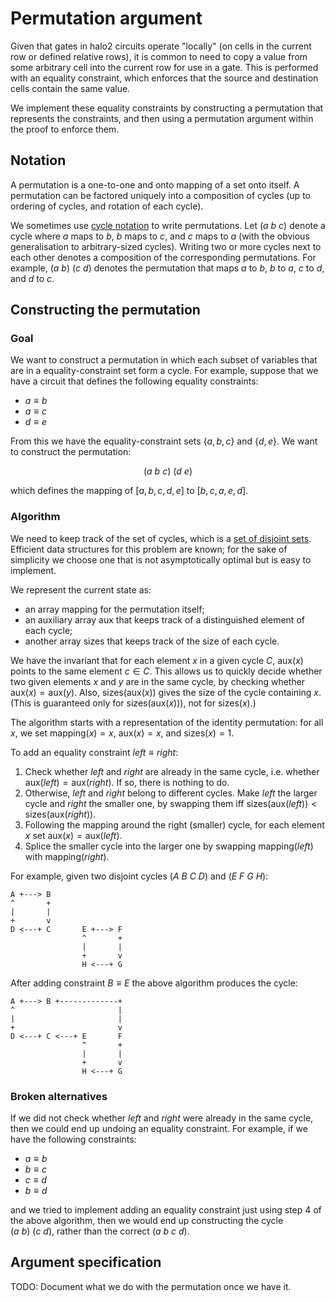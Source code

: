 # Permutation argument

Given that gates in halo2 circuits operate "locally" (on cells in the current row or
defined relative rows), it is common to need to copy a value from some arbitrary cell into
the current row for use in a gate. This is performed with an equality constraint, which
enforces that the source and destination cells contain the same value.

We implement these equality constraints by constructing a permutation that represents the
constraints, and then using a permutation argument within the proof to enforce them.

## Notation

A permutation is a one-to-one and onto mapping of a set onto itself. A permutation can be
factored uniquely into a composition of cycles (up to ordering of cycles, and rotation of
each cycle).

We sometimes use [cycle notation](https://en.wikipedia.org/wiki/Permutation#Cycle_notation)
to write permutations. Let $(a\ b\ c)$ denote a cycle where $a$ maps to $b$, $b$ maps to
$c$, and $c$ maps to $a$ (with the obvious generalisation to arbitrary-sized cycles).
Writing two or more cycles next to each other denotes a composition of the corresponding
permutations. For example, $(a\ b)\ (c\ d)$ denotes the permutation that maps $a$ to $b$,
$b$ to $a$, $c$ to $d$, and $d$ to $c$.

## Constructing the permutation

### Goal

We want to construct a permutation in which each subset of variables that are in a
equality-constraint set form a cycle. For example, suppose that we have a circuit that
defines the following equality constraints:

- $a \equiv b$
- $a \equiv c$
- $d \equiv e$

From this we have the equality-constraint sets $\{a, b, c\}$ and $\{d, e\}$. We want to
construct the permutation:

$$(a\ b\ c)\ (d\ e)$$

which defines the mapping of $[a, b, c, d, e]$ to $[b, c, a, e, d]$.

### Algorithm

We need to keep track of the set of cycles, which is a
[set of disjoint sets](https://en.wikipedia.org/wiki/Disjoint-set_data_structure).
Efficient data structures for this problem are known; for the sake of simplicity we choose
one that is not asymptotically optimal but is easy to implement.

We represent the current state as:

- an array $\mathsf{mapping}$ for the permutation itself;
- an auxiliary array $\mathsf{aux}$ that keeps track of a distinguished element of each
  cycle;
- another array $\mathsf{sizes}$ that keeps track of the size of each cycle.

We have the invariant that for each element $x$ in a given cycle $C$, $\mathsf{aux}(x)$
points to the same element $c \in C$. This allows us to quickly decide whether two given
elements $x$ and $y$ are in the same cycle, by checking whether
$\mathsf{aux}(x) = \mathsf{aux}(y)$. Also, $\mathsf{sizes}(\mathsf{aux}(x))$ gives the
size of the cycle containing $x$. (This is guaranteed only for
$\mathsf{sizes}(\mathsf{aux}(x)))$, not for $\mathsf{sizes}(x)$.)

The algorithm starts with a representation of the identity permutation:
for all $x$, we set $\mathsf{mapping}(x) = x$, $\mathsf{aux}(x) = x$, and
$\mathsf{sizes}(x) = 1$.

To add an equality constraint $\mathit{left} \equiv \mathit{right}$:

1. Check whether $\mathit{left}$ and $\mathit{right}$ are already in the same cycle, i.e.
   whether $\mathsf{aux}(\mathit{left}) = \mathsf{aux}(\mathit{right})$. If so, there is
   nothing to do.
2. Otherwise, $\mathit{left}$ and $\mathit{right}$ belong to different cycles. Make
   $\mathit{left}$ the larger cycle and $\mathit{right}$ the smaller one, by swapping them
   iff $\mathsf{sizes}(\mathsf{aux}(\mathit{left})) < \mathsf{sizes}(\mathsf{aux}(\mathit{right}))$.
3. Following the mapping around the right (smaller) cycle, for each element $x$ set
   $\mathsf{aux}(x) = \mathsf{aux}(\mathit{left})$.
4. Splice the smaller cycle into the larger one by swapping $\mathsf{mapping}(\mathit{left})$
   with $\mathsf{mapping}(\mathit{right})$.

For example, given two disjoint cycles $(A\ B\ C\ D)$ and $(E\ F\ G\ H)$:

```
A +---> B
^       +
|       |
+       v
D <---+ C       E +---> F
                ^       +
                |       |
                +       v
                H <---+ G
```

After adding constraint $B \equiv E$ the above algorithm produces the cycle:

```
A +---> B +-------------+
^                       |
|                       |
+                       v
D <---+ C <---+ E       F
                ^       +
                |       |
                +       v
                H <---+ G
```

### Broken alternatives

If we did not check whether $\mathit{left}$ and $\mathit{right}$ were already in the same
cycle, then we could end up undoing an equality constraint. For example, if we have the
following constraints:

- $a \equiv b$
- $b \equiv c$
- $c \equiv d$
- $b \equiv d$

and we tried to implement adding an equality constraint just using step 4 of the above
algorithm, then we would end up constructing the cycle $(a\ b)\ (c\ d)$, rather than the
correct $(a\ b\ c\ d)$.

## Argument specification

TODO: Document what we do with the permutation once we have it.
